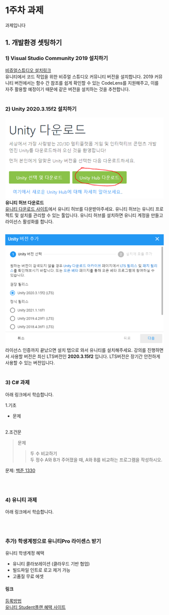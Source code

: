 # 1주차 과제

과제입니다

## 1. 개발환경 셋팅하기
### 1) Visual Studio Community 2019 설치하기
<a href="https://visualstudio.microsoft.com/ko/downloads/">비쥬얼스튜디오 설치링크</a><br>
유니티에서 코드 작업을 위한 비쥬얼 스튜디오 커뮤니티 버전을 설치합니다. 2019 커뮤니티 버전에서는 함수 간 참조를 쉽게 확인할 수 있는 CodeLens를 지원해주고, 이를 자주 활용할 예정이기 때문에 같은 버전을 설치하는 것을 추천합니다.
<br><br>

### 2) Unity 2020.3.15f2 설치하기
![유니티 허브](./image/0.PNG)
<b>유니티 허브 다운로드</b>
<a href="https://unity3d.com/kr/get-unity/download"></br>
유니티 다운로드 사이트</a>에서 유니티 허브를 다운받아주세요. 유니티 허브는 유니티 프로젝트 및 설치를 관리할 수 있는 툴입니다. 유니티 허브를 설치하면 유니티 계정을 만들고 라이선스 활성화를 합니다.
</br></br>

![유니티 버전](./image/1.PNG)</br>
라이선스 인증까지 끝났으면 설치 탭으로 와서 유니티를 설치해주세요. 강의를 진행하면서 사용할 버전은 최신 LTS버전인 <b>2020.3.15f2</b> 입니다. LTS버전은 장기간 안전하게 사용할 수 있는 버전입니다.
</br></br>

### 3) C# 과제
아래 링크에서 학습합니다.

1.기초
- 문제
<br><br>

2.조건문<br>
> 문제<br>
>> 두 수 비교하기<br>
두 정수 A와 B가 주어졌을 때, A와 B를 비교하는 프로그램을 작성하시오.<br>

문제: <a href="https://www.acmicpc.net/problem/1330">백준 1330</a>
<br>

 

<br><br>

### 4) 유니티 과제
아래 링크에서 학습합니다.


<br><br>

### 추가) 학생계정으로 유니티Pro 라이센스 받기
유니티 학생계정 혜택
- 유니티 콜라보레이션 (클라우드 기반 협업)
- 빌드파일 인트로 로고 제거 가능
- 고품질 무료 에셋

#### 링크
<a href="https://r35s.tistory.com/42">등록방법</a></br>
<a href="https://store.unity.com/kr/academic/unity-student">유니티 Student플랜 혜택 사이트</a>
